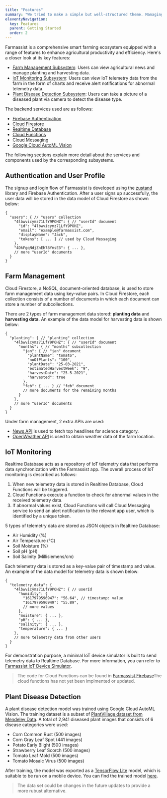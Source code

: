 ```yaml
---
title: "Features"
summary: "We tried to make a simple but well-structured theme. Managing the content is straightforward but still comes with some helpful features."
eleventyNavigation:
  key: Features
  parent: Getting Started
  order: 2
---
```


Farmassist is a comprehensive smart farming ecosystem equipped with a range of features to enhance agricultural productivity and efficiency. Here's a closer look at its key features:

- [Farm Management Subsystem](#farm-management): Users can view agricultural news and manage planting and harvesting data.
- [IoT Monitoring Subsystem](#iot-monitoring): Users can view IoT telemetry data from the farm in the form of charts and receive alert notifications for abnormal telemetry data.
- [Plant Disease Detection Subsystem](#plant-disease-detection): Users can take a picture of a diseased plant via camera to detect the disease type.

The backend services used are as follows:

- [Firebase Authentication](https://firebase.google.com/products/auth)
- [Cloud Firestore](https://firebase.google.com/products/firestore)
- [Realtime Database](https://firebase.google.com/products/realtime-database)
- [Cloud Functions](https://firebase.google.com/products/functions)
- [Cloud Messaging](https://firebase.google.com/products/cloud-messaging)
- [Google Cloud AutoML Vision](https://cloud.google.com/automl)

The following sections explain more detail about the services and components used by the corresponding subsystems.

## Authentication and User Profile

The signup and login flow of Farmassist is developed using the [zustand](https://docs.pmnd.rs/zustand) library and Firebase Authentication. After a user signs up successfully, the user data will be stored in the data model of Cloud Firestore as shown below:

```text
{
  "users": { // "users" collection
    "4lbwvicymz71LfY9POHZ": { // "userId" document
      "id": "4lbwvicymz71LfY9POHZ",
      "email": "example@farmassist.com",
      "displayName": "Jack",
      "tokens": [ ... ] // used by Cloud Messaging
    },
    "4DkFgqNdjZnEh78YmsE3": { ... },
    // more "userId" documents
  }
}
```

## Farm Management

Cloud Firestore, a NoSQL, document-oriented database, is used to store farm management data using key-value pairs. In Cloud Firestore, each collection consists of a number of documents in which each document can store a number of subcollections.

There are 2 types of farm management data stored: **planting data** and **harvesting data**. An example of the data model for harvesting data is shown below:

```text
{
  "planting": { // "planting" collection
    "4lbwvicymz71LfY9POHZ": { // "userId" document
      "months": { // "months" subcollection
        "jan": { // "jan" document
          "plantName": "tomato",
          "noOfPlants": "100",
          "plantDate": "25-03-2021",
          "estimatedHarvestWeek": "9",
          "harvestDate": "25-5-2021",
          "harvested": true
        },
        "feb": { ... } // "feb" document
        // more documents for the remaining months
      }
    },
    // more "userId" documents
  }
}
```

Under farm management, 2 extra APIs are used:

- [News API](https://newsapi.org/docs/endpoints/top-headlines) is used to fetch top headlines for science category.
- [OpenWeather API](https://openweathermap.org/current) is used to obtain weather data of the farm location.

## IoT Monitoring

Realtime Database acts as a repository of IoT telemetry data that performs data synchronization with the Farmassist app. The overall process of IoT monitoring is described as follows:

1. When new telemetry data is stored in Realtime Database, Cloud Functions will be triggered.
2. Cloud Functions execute a function to check for abnormal values in the received telemetry data.
3. If abnormal values exist, Cloud Functions will call Cloud Messaging service to send an alert notification to the relevant app user, which is identified by a unique token.

5 types of telemetry data are stored as JSON objects in Realtime Database:

- Air Humidity (%)
- Air Temperature (°C)
- Soil Moisture (%)
- Soil pH (pH)
- Soil Salinity (Millisiemens/cm)

Each telemetry data is stored as a key-value pair of timestamp and value. An example of the data model for telemetry data is shown below:

```text
{
  "telemetry_data": {
    "4lbwvicymz71LfY9POHZ": { // userId
      "humidity": {
        "1617979596947": "56.64", // timestamp: value
        "1617979596949": "55.89",
        // more values
      },
      "moisture": { ... },
      "pH": { ... },
      "salinity": { ... },
      "temperature": { ... }
    },
    // more telemetry data from other users
  }
}
```

For demonstration purpose, a minimal IoT device simulator is built to send telemetry data to Realtime Database. For more information, you can refer to [Farmassist IoT Device Simulator](https://github.com/Farmassist-CM/farmassist-iot-device-simulator).

>The code for Cloud Functions can be found in [Farmassist Firebase](https://github.com/Farmassist-CM/farmassist-firebase)The cloud functions has not yet been implmented or updated.

## Plant Disease Detection

A plant disease detection model was trained using Google Cloud AutoML Vision. The training dataset is a subset of [PlantVillage dataset from Mendeley Data](https://data.mendeley.com/datasets/tywbtsjrjv/1). A total of 2,941 diseased plant images that consists of 6 disease categories were used:

- Corn Common Rust (500 images)
- Corn Gray Leaf Spot (441 images)
- Potato Early Blight (500 images)
- Strawberry Leaf Scorch (500 images)
- Tomato Leaf Mold (500 images)
- Tomato Mosaic Virus (500 images)

After training, the model was exported as a [TensorFlow Lite](https://www.tensorflow.org/lite) model, which is suitable to be run on a mobile device. You can find the trained model [here](/assets/model.tflite).

>The data set could be changes in the future updates to provide a more rubust alternative.
